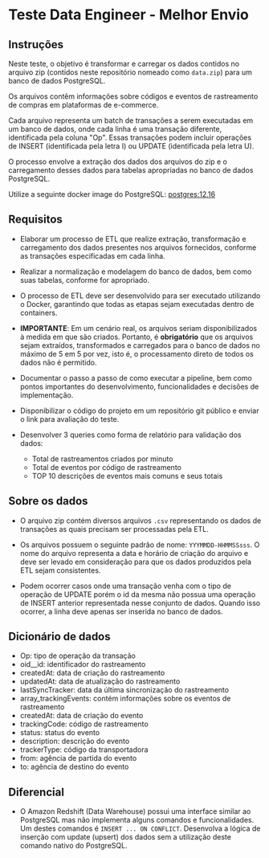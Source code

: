 # Teste Data Engineer - Melhor Envio
## Instruções

Neste teste, o objetivo é transformar e carregar os dados contidos no arquivo zip (contidos neste repositório nomeado como `data.zip`) para um banco de dados PostgreSQL.

Os arquivos contêm informações sobre códigos e eventos de rastreamento de compras em plataformas de e-commerce.

Cada arquivo representa um batch de transações a serem executadas em um banco de dados, onde cada linha é uma transação diferente, identificada pela coluna "Op". Essas transações podem incluir operações de INSERT (identificada pela letra I) ou UPDATE (identificada pela letra U).

O processo envolve a extração dos dados dos arquivos do zip e o carregamento desses dados para tabelas apropriadas no banco de dados PostgreSQL.

Utilize a seguinte docker image do PostgreSQL: [postgres:12.16](https://hub.docker.com/layers/library/postgres/12.16/images/sha256-a97fd76ab09599e2ddc15c90a87f9a4a2a60551d99f8e7397f12a1d606d7f0ab?context=explore)

## Requisitos

- Elaborar um processo de ETL que realize extração, transformação e carregamento dos dados presentes nos arquivos fornecidos, conforme as transações especificadas em cada linha.

- Realizar a normalização e modelagem do banco de dados, bem como suas tabelas, conforme for apropriado.

- O processo de ETL deve ser desenvolvido para ser executado utilizando o Docker, garantindo que todas as etapas sejam executadas dentro de containers.

- **IMPORTANTE**: Em um cenário real, os arquivos seriam disponibilizados à medida em que são criados. Portanto, é **obrigatório** que os arquivos sejam extraídos, transformados e carregados para o banco de dados no máximo de 5 em 5 por vez, isto é, o processamento direto de todos os dados não é permitido.

- Documentar o passo a passo de como executar a pipeline, bem como pontos importantes do desenvolvimento, funcionalidades e decisões de implementação.

- Disponibilizar o código do projeto em um repositório git público e enviar o link para avaliação do teste.

- Desenvolver 3 queries como forma de relatório para validação dos dados:
	- Total de rastreamentos criados por minuto
	- Total de eventos por código de rastreamento
	- TOP 10 descrições de eventos mais comuns e seus totais

## Sobre os dados

- O arquivo zip contém diversos arquivos `.csv` representando os dados de transações as quais precisam ser processadas pela ETL.

- Os arquivos possuem o seguinte padrão de nome: `YYYMMDD-HHMMSSsss`. O nome do arquivo representa a data e horário de criação do arquivo e deve ser levado em consideração para que os dados produzidos pela ETL sejam consistentes.

- Podem ocorrer casos onde uma transação venha com o tipo de operação de UPDATE porém o id da mesma não possua uma operação de INSERT anterior representada nesse conjunto de dados. Quando isso ocorrer, a linha deve apenas ser inserida no banco de dados.

## Dicionário de dados

- Op: tipo de operação da transação
- oid__id: identificador do rastreamento
- createdAt: data de criação do rastreamento
- updatedAt: data de atualização do rastreamento
- lastSyncTracker: data da última sincronização do rastreamento
- array_trackingEvents: contém informações sobre os eventos de rastreamento
- createdAt: data de criação do evento
- trackingCode: código de rastreamento
- status: status do evento
- description: descrição do evento
- trackerType: código da transportadora
- from: agência de partida do evento
- to: agência de destino do evento

## Diferencial

- O Amazon Redshift (Data Warehouse) possui uma interface similar ao PostgreSQL mas não implementa alguns comandos e funcionalidades. Um destes comandos é `INSERT ... ON CONFLICT`. Desenvolva a lógica de inserção com update (upsert) dos dados sem a utilização deste comando nativo do PostgreSQL.